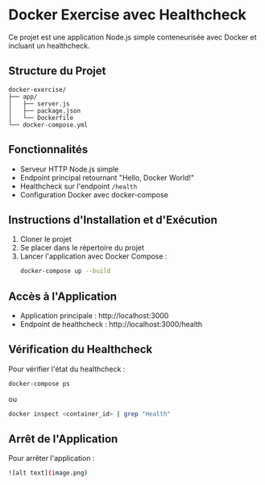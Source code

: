 # Docker Exercise avec Healthcheck

Ce projet est une application Node.js simple conteneurisée avec Docker et incluant un healthcheck.

## Structure du Projet

```
docker-exercise/
├── app/
│   ├── server.js
│   ├── package.json
│   └── Dockerfile
└── docker-compose.yml
```

## Fonctionnalités

- Serveur HTTP Node.js simple
- Endpoint principal retournant "Hello, Docker World!"
- Healthcheck sur l'endpoint `/health`
- Configuration Docker avec docker-compose

## Instructions d'Installation et d'Exécution

1. Cloner le projet
2. Se placer dans le répertoire du projet
3. Lancer l'application avec Docker Compose :
   ```bash
   docker-compose up --build
   ```

## Accès à l'Application

- Application principale : http://localhost:3000
- Endpoint de healthcheck : http://localhost:3000/health

## Vérification du Healthcheck

Pour vérifier l'état du healthcheck :
```bash
docker-compose ps
```
ou
```bash
docker inspect <container_id> | grep "Health"
```

## Arrêt de l'Application

Pour arrêter l'application :
```bash
![alt text](image.png)
